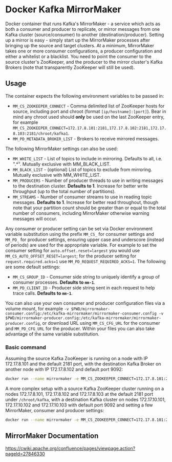# Docker Kafka MirrorMaker
Docker container that runs Kafka's MirrorMaker - a service which acts as both a consumer and producer to replicate, or mirror messages from one Kafka cluster (source/consumer) to another (destination/producer). Setting up a mirror is easy - simply start up the MirrorMaker processes after bringing up the source and target clusters. At a minimum, MirrorMaker takes one or more consumer configurations, a producer configuration and either a whitelist or a blacklist. You need to point the consumer to the source cluster's ZooKeeper, and the producer to the mirror cluster's Kafka Brokers (note that transparently ZooKeeper will still be used).

## Usage
The container expects the following environment variables to be passed in:

- `MM_CS_ZOOKEEPER_CONNECT` - Comma delimited list of ZooKeeper hosts for source, including port and chroot (format `[ip/hostname]:[port]`). Bear in mind any chroot used should **only** be used on the last ZooKeeper entry, for example `MM_CS_ZOOKEEPER_CONNECT=172.17.8.101:2181,172.17.8.102:2181,172.17.8.103:2181/chroot/kafka1`.
- `MM_PD_METADATA_BROKER_LIST` - Brokers to receive mirrored messages.

The following MirrorMaker settings can also be used:
- `MM_WHITE_LIST` - List of topics to include in mirroring. Defaults to all, i.e. ".*". Mutually exclusive with MM_BLACK_LIST.
- `MM_BLACK_LIST` - (optional) List of topics to exclude from mirroring. Mutually exclusive with MM_WHITE_LIST.
- `MM_PRODUCERS` - Number of producer threads to use in writing messages to the destination cluster. **Defaults to 1**. Increase for better write throughput (up to the total number of partitions).
- `MM_STREAMS` - Number of consumer streams to use in reading topic messages. **Defaults to 1**. Increase for better read throughout, though note that your partition count should be greater than or equal to the total number of consumers, including MirrorMaker otherwise warning messages will occur.

Any consumer or producer setting can be set via Docker environment variable substitution using the prefix `MM_CS_` for consumer settings and `MM_PD_` for producer settings, ensuring upper case and underscore (instead of periods) are used for the appropriate variable. For example to set the consumer setting for `auto.offset.reset=largest` you would use `MM_CS_AUTO_OFFSET_RESET=largest`; for the producer setting for `request.required.acks=1` use `MM_PD_REQUEST_REQUIRED_ACKS=1`. The following are some default settings:

- `MM_CS_GROUP_ID` - Consumer side string to uniquely identify a group of consumer processes. **Defaults to `mm-1`**.
- `MM_PD_CLIENT_ID` - Producer side string sent in each request to help trace calls. **Defaults to `mm-1`**.

You can also use your own consumer and producer configuration files via a volume mount, for example `-v $PWD/mirrormaker-consumer.config:/etc/kafka-mirrormaker/mirrormaker-consumer.config -v $PWD/mirrormaker-producer.config:/etc/kafka-mirrormaker/mirrormaker-producer.config`, or download URL using `MM_CS_CFG_URL` for the consumer and `MM_PD_CFG_URL` for the producer. Within your files you can also take advantage of the same variable substitution.

### Basic command
Assuming the source Kafka ZooKeeper is running on a node with IP 172.17.8.101 and the default 2181 port, with the destination Kafka Broker on another node with IP 172.17.8.102 and default port 9092:

```sh
docker run --name mirrormaker -e MM_CS_ZOOKEEPER_CONNECT=172.17.8.101:2181 -e MM_PD_METADATA_BROKER_LIST=172.17.8.102:9092 cgswong/mirrormaker-ssh
```

A more complex setup with a source Kafka ZooKeeper cluster running on a nodes 172.17.8.101, 172.17.8.102 and 172.17.8.103 at the default 2181 port under `/chroot/kafka`, with a destination Kafka cluster on nodes 172.17.10.101, 172.17.10.102 and 172.17.10.103 with default port 9092 and setting a few MirrorMaker, consumer and producer settings:

```sh
docker run --name mirrormaker -e MM_CS_ZOOKEEPER_CONNECT=172.17.8.101:2181,172.17.8.102:2181,172.17.8.103:2181/chroot/kafka -e MM_PD_METADATA_BROKER_LIST=172.17.10.101:9092,172.17.10.102:9092,172.17.10.103:9092 -e MM_STREAMS=3 -e MM_PRODUCERS=3 -e MM_CS_GROUP_ID=mirrormaker -e MM_PD_CLIENT_ID=mirrormaker -e MM_PD_REQUEST_REQUIRED_ACKS=1 -e MM_WHITE_LIST="mm-test" cgswong/mirrormaker-ssh
```

## MirrorMaker Documentation
https://cwiki.apache.org/confluence/pages/viewpage.action?pageId=27846330
